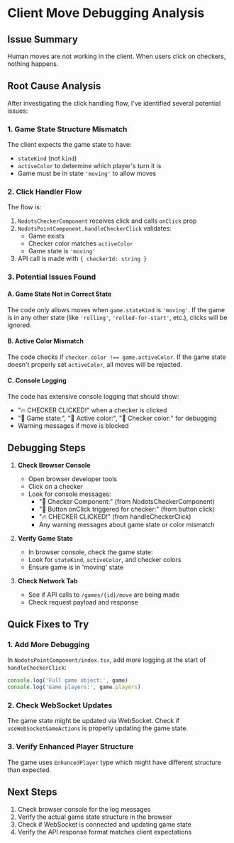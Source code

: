 # Client Move Debugging Analysis

## Issue Summary
Human moves are not working in the client. When users click on checkers, nothing happens.

## Root Cause Analysis

After investigating the click handling flow, I've identified several potential issues:

### 1. Game State Structure Mismatch
The client expects the game state to have:
- `stateKind` (not `kind`)
- `activeColor` to determine which player's turn it is
- Game must be in state `'moving'` to allow moves

### 2. Click Handler Flow
The flow is:
1. `NodotsCheckerComponent` receives click and calls `onClick` prop
2. `NodotsPointComponent.handleCheckerClick` validates:
   - Game exists
   - Checker color matches `activeColor`
   - Game state is `'moving'`
3. API call is made with `{ checkerId: string }`

### 3. Potential Issues Found

#### A. Game State Not in Correct State
The code only allows moves when `game.stateKind` is `'moving'`. If the game is in any other state (like `'rolling'`, `'rolled-for-start'`, etc.), clicks will be ignored.

#### B. Active Color Mismatch
The code checks if `checker.color !== game.activeColor`. If the game state doesn't properly set `activeColor`, all moves will be rejected.

#### C. Console Logging
The code has extensive console logging that should show:
- "🔥 CHECKER CLICKED!" when a checker is clicked
- "🎯 Game state:", "🎯 Active color:", "🎯 Checker color:" for debugging
- Warning messages if move is blocked

## Debugging Steps

1. **Check Browser Console**
   - Open browser developer tools
   - Click on a checker
   - Look for console messages:
     - "🔄 Checker Component:" (from NodotsCheckerComponent)
     - "🎯 Button onClick triggered for checker:" (from button click)
     - "🔥 CHECKER CLICKED!" (from handleCheckerClick)
     - Any warning messages about game state or color mismatch

2. **Verify Game State**
   - In browser console, check the game state:
   - Look for `stateKind`, `activeColor`, and checker colors
   - Ensure game is in 'moving' state

3. **Check Network Tab**
   - See if API calls to `/games/{id}/move` are being made
   - Check request payload and response

## Quick Fixes to Try

### 1. Add More Debugging
In `NodotsPointComponent/index.tsx`, add more logging at the start of `handleCheckerClick`:

```typescript
console.log('Full game object:', game)
console.log('Game players:', game.players)
```

### 2. Check WebSocket Updates
The game state might be updated via WebSocket. Check if `useWebSocketGameActions` is properly updating the game state.

### 3. Verify Enhanced Player Structure
The game uses `EnhancedPlayer` type which might have different structure than expected.

## Next Steps

1. Check browser console for the log messages
2. Verify the actual game state structure in the browser
3. Check if WebSocket is connected and updating game state
4. Verify the API response format matches client expectations